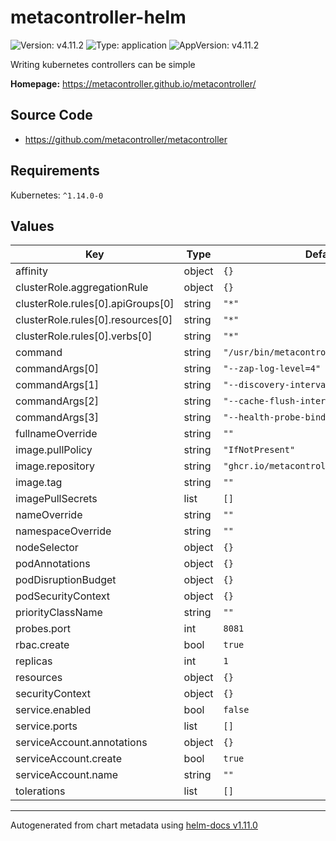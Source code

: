 # metacontroller-helm

![Version: v4.11.2](https://img.shields.io/badge/Version-v4.11.2-informational?style=flat-square) ![Type: application](https://img.shields.io/badge/Type-application-informational?style=flat-square) ![AppVersion: v4.11.2](https://img.shields.io/badge/AppVersion-v4.11.2-informational?style=flat-square)

Writing kubernetes controllers can be simple

**Homepage:** <https://metacontroller.github.io/metacontroller/>

## Source Code

* <https://github.com/metacontroller/metacontroller>

## Requirements

Kubernetes: `^1.14.0-0`

## Values

| Key | Type | Default | Description |
|-----|------|---------|-------------|
| affinity | object | `{}` |  |
| clusterRole.aggregationRule | object | `{}` |  |
| clusterRole.rules[0].apiGroups[0] | string | `"*"` |  |
| clusterRole.rules[0].resources[0] | string | `"*"` |  |
| clusterRole.rules[0].verbs[0] | string | `"*"` |  |
| command | string | `"/usr/bin/metacontroller"` |  |
| commandArgs[0] | string | `"--zap-log-level=4"` |  |
| commandArgs[1] | string | `"--discovery-interval=20s"` |  |
| commandArgs[2] | string | `"--cache-flush-interval=30m"` |  |
| commandArgs[3] | string | `"--health-probe-bind-address=:8081"` |  |
| fullnameOverride | string | `""` |  |
| image.pullPolicy | string | `"IfNotPresent"` |  |
| image.repository | string | `"ghcr.io/metacontroller/metacontroller"` |  |
| image.tag | string | `""` |  |
| imagePullSecrets | list | `[]` |  |
| nameOverride | string | `""` |  |
| namespaceOverride | string | `""` |  |
| nodeSelector | object | `{}` |  |
| podAnnotations | object | `{}` |  |
| podDisruptionBudget | object | `{}` |  |
| podSecurityContext | object | `{}` |  |
| priorityClassName | string | `""` |  |
| probes.port | int | `8081` |  |
| rbac.create | bool | `true` |  |
| replicas | int | `1` |  |
| resources | object | `{}` |  |
| securityContext | object | `{}` |  |
| service.enabled | bool | `false` |  |
| service.ports | list | `[]` |  |
| serviceAccount.annotations | object | `{}` |  |
| serviceAccount.create | bool | `true` |  |
| serviceAccount.name | string | `""` |  |
| tolerations | list | `[]` |  |

----------------------------------------------
Autogenerated from chart metadata using [helm-docs v1.11.0](https://github.com/norwoodj/helm-docs/releases/v1.11.0)

